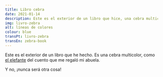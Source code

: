 ```yaml
---
title: Libro cebra
date: 2021-01-14
description: Este es el exterior de un libro que hice, una cebra multicolor.
img: livro-zebra
alt: líneas de colores
colour: blue
transPt: livro-zebra
transEn: zebra-book
---
```


Este es el exterior de un libro que he hecho. Es una cebra multicolor, como [el elefante](http://apegoyliteratura.es/elmer/) del cuento que me regaló mi abuela.

Y no, ¡nunca será otra cosa!

